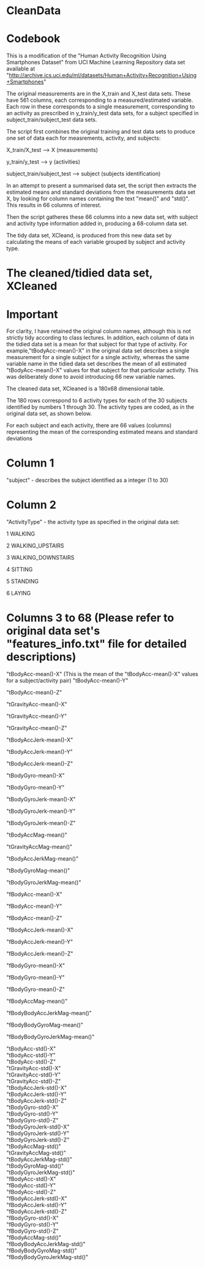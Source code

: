 CleanData
=========
Codebook
==================================================================
This is a modification of the "Human Activity Recognition Using Smartphones Dataset" from UCI Machine Learning Repository data set available at "http://archive.ics.uci.edu/ml/datasets/Human+Activity+Recognition+Using+Smartphones"

The original measurements are in the X_train and X_test data sets. These have 561 columns, each corresponding to a measured/estimated variable. Each row in these corresponds to a single measurement, corresponding to an activity as prescribed in y_train/y_test data sets, for a subject specified in subject_train/subject_test data sets.

The script first combines the original training and test data sets to produce one set of data each for measrements, activity, and subjects:

X_train/X_test --> X (measurements)

y_train/y_test --> y (activities)

subject_train/subject_test --> subject (subjects identification)

In an attempt to present a summarised data set, the script then extracts the estimated means and standard deviations from the measurements data set X, by looking for column names containing the text "mean()" and "std()".   This results in 66 columns of interest.

Then the script gatheres these 66 columns into a new data set, with subject and activity type information added in, producing a 68-column data set.


The tidy data set, XCleand, is produced from this new data set by calculating the means of each variable grouped by subject and activity type.

The cleaned/tidied data set, XCleaned
=====================================


Important
==========
For clarity, I have retained the original column names, although this is not strictly tidy according to class lectures. In addition, each column of data in the tidied data set is a mean for that subject for that type of activity. For example,"tBodyAcc-mean()-X" in the original data set describes a single measurement for a single subject for a single activity, whereas the same variable name in the tidied data set describes the mean of all estimated "tBodyAcc-mean()-X" values  for that  subject for that particular activity. This was deliberately done to avoid introducing 66 new variable names.


The cleaned data set, XCleaned is a 180x68 dimensional table.

The 180 rows correspond to 6 activity types for each of the 30 subjects identified by numbers 1 through 30. The activity types are coded, as in the original data set, as shown below.

For each subject and each activity, there are 66 values (columns) representing the mean of the corresponding estimated means and standard deviations 

Column 1 
========
"subject" - describes the subject identified as a integer (1 to 30)

Column 2
========
"ActivityType" - the activity type as specified in the original data set:

1 WALKING

2 WALKING_UPSTAIRS

3 WALKING_DOWNSTAIRS

4 SITTING

5 STANDING

6 LAYING

Columns 3 to 68 (Please refer to original data set's "features_info.txt" file for detailed descriptions)
===============

"tBodyAcc-mean()-X" (This is the mean of the "tBodyAcc-mean()-X" values for a subject/activity pair)
"tBodyAcc-mean()-Y"

"tBodyAcc-mean()-Z"

"tGravityAcc-mean()-X"

"tGravityAcc-mean()-Y"

"tGravityAcc-mean()-Z"

"tBodyAccJerk-mean()-X"      

"tBodyAccJerk-mean()-Y"

"tBodyAccJerk-mean()-Z"

"tBodyGyro-mean()-X"         

"tBodyGyro-mean()-Y" 

"tBodyGyroJerk-mean()-X"     

"tBodyGyroJerk-mean()-Y"

"tBodyGyroJerk-mean()-Z"

"tBodyAccMag-mean()"         

"tGravityAccMag-mean()"

"tBodyAccJerkMag-mean()"

"tBodyGyroMag-mean()"        

"tBodyGyroJerkMag-mean()"

"fBodyAcc-mean()-X"

"fBodyAcc-mean()-Y"          

"fBodyAcc-mean()-Z"

"fBodyAccJerk-mean()-X"

"fBodyAccJerk-mean()-Y"      

"fBodyAccJerk-mean()-Z"

"fBodyGyro-mean()-X"

"fBodyGyro-mean()-Y"         

"fBodyGyro-mean()-Z"

"fBodyAccMag-mean()"

"fBodyBodyAccJerkMag-mean()" 

"fBodyBodyGyroMag-mean()"

"fBodyBodyGyroJerkMag-mean()" 

"tBodyAcc-std()-X"           
"tBodyAcc-std()-Y"            
"tBodyAcc-std()-Z"            
"tGravityAcc-std()-X"        
"tGravityAcc-std()-Y"         
"tGravityAcc-std()-Z"         
"tBodyAccJerk-std()-X"       
"tBodyAccJerk-std()-Y"        
"tBodyAccJerk-std()-Z"        
"tBodyGyro-std()-X"          
"tBodyGyro-std()-Y"           
"tBodyGyro-std()-Z"           
"tBodyGyroJerk-std()-X"      
"tBodyGyroJerk-std()-Y"       
"tBodyGyroJerk-std()-Z"       
"tBodyAccMag-std()"          
"tGravityAccMag-std()"        
"tBodyAccJerkMag-std()"       
"tBodyGyroMag-std()"         
"tBodyGyroJerkMag-std()"      
"fBodyAcc-std()-X"            
"fBodyAcc-std()-Y"           
"fBodyAcc-std()-Z"            
"fBodyAccJerk-std()-X"        
"fBodyAccJerk-std()-Y"       
"fBodyAccJerk-std()-Z"        
"fBodyGyro-std()-X"           
"fBodyGyro-std()-Y"          
"fBodyGyro-std()-Z"           
"fBodyAccMag-std()"           
"fBodyBodyAccJerkMag-std()"  
"fBodyBodyGyroMag-std()"      
"fBodyBodyGyroJerkMag-std()" 


